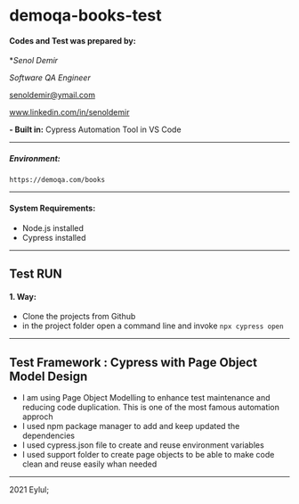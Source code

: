 # demoqa-books-test


#### Codes and Test was prepared by:
**Senol Demir*

*Software QA Engineer*

senoldemir@ymail.com

www.linkedin.com/in/senoldemir


**- Built in:** Cypress Automation Tool in VS Code


------------
##### Environment: 
`https://demoqa.com/books`

------------
#### System Requirements: 
- Node.js installed
- Cypress installed 



------------
## Test RUN 


#### 1. Way:
 - Clone the projects from Github
 - in the project folder open a command line and invoke
    `npx cypress open`

 

------------
 

## Test Framework : Cypress with Page Object Model Design
- I am using Page Object Modelling to enhance test maintenance and reducing code duplication. This is one of the most famous automation approch
- I used npm package manager to add and keep updated the dependencies
- I used cypress.json file to create and reuse environment variables
- I used support folder to create page objects to be able to make code clean and reuse easily whan needed

 
 
------------

2021 Eylul;


